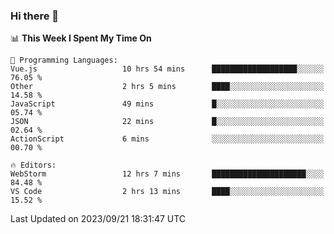 ### Hi there 👋

<!--
**asdf12303116/asdf12303116** is a ✨ _special_ ✨ repository because its `README.md` (this file) appears on your GitHub profile.

Here are some ideas to get you started:

- 🔭 I’m currently working on ...
- 🌱 I’m currently learning ...
- 👯 I’m looking to collaborate on ...
- 🤔 I’m looking for help with ...
- 💬 Ask me about ...
- 📫 How to reach me: ...
- 😄 Pronouns: ...
- ⚡ Fun fact: ...
-->

<!--START_SECTION:waka-->
📊 **This Week I Spent My Time On** 

```text
💬 Programming Languages: 
Vue.js                   10 hrs 54 mins      ███████████████████░░░░░░   76.05 % 
Other                    2 hrs 5 mins        ████░░░░░░░░░░░░░░░░░░░░░   14.58 % 
JavaScript               49 mins             █░░░░░░░░░░░░░░░░░░░░░░░░   05.74 % 
JSON                     22 mins             █░░░░░░░░░░░░░░░░░░░░░░░░   02.64 % 
ActionScript             6 mins              ░░░░░░░░░░░░░░░░░░░░░░░░░   00.70 % 

🔥 Editors: 
WebStorm                 12 hrs 7 mins       █████████████████████░░░░   84.48 % 
VS Code                  2 hrs 13 mins       ████░░░░░░░░░░░░░░░░░░░░░   15.52 % 
```


 Last Updated on 2023/09/21 18:31:47 UTC
<!--END_SECTION:waka-->
